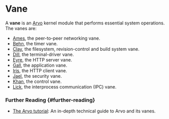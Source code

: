 # Vane

A **vane** is an [Arvo](arvo.md) kernel module that performs essential system operations. The vanes are:


- [Ames](ames.md), the peer-to-peer networking vane.
- [Behn](behn.md), the timer vane.
- [Clay](clay.md), the filesystem, revision-control and build system vane.
- [Dill](dill.md), the terminal-driver vane.
- [Eyre](eyre.md), the HTTP server vane.
- [Gall](gall.md), the application vane.
- [Iris](iris.md), the HTTP client vane.
- [Jael](jael.md), the security vane.
- [Khan](khan.md), the control vane.
- [Lick](lick.md), the interprocess communication (IPC) vane.

### Further Reading {#further-reading}

- [The Arvo tutorial](../system/kernel): An in-depth technical guide to Arvo and its vanes.
